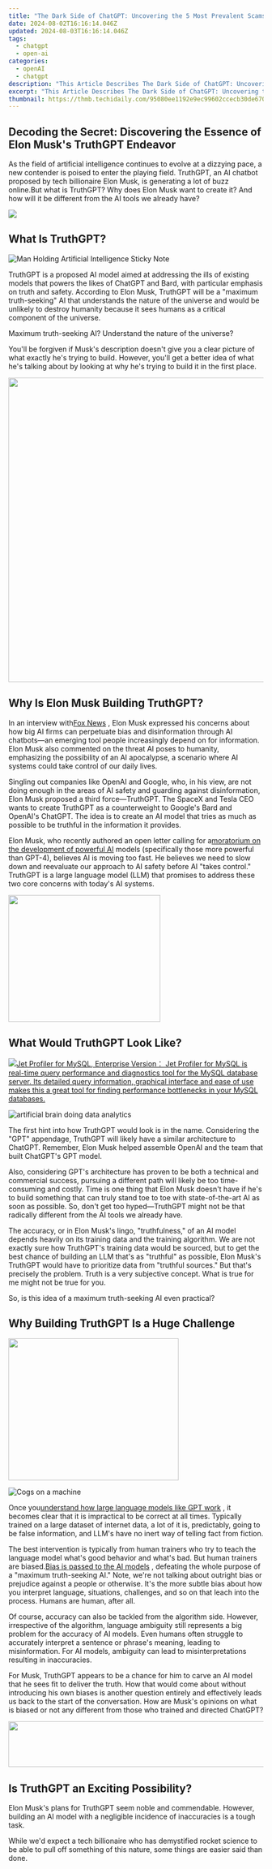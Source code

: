 ```yaml
---
title: "The Dark Side of ChatGPT: Uncovering the 5 Most Prevalent Scams"
date: 2024-08-02T16:16:14.046Z
updated: 2024-08-03T16:16:14.046Z
tags:
  - chatgpt
  - open-ai
categories:
  - openAI
  - chatgpt
description: "This Article Describes The Dark Side of ChatGPT: Uncovering the 5 Most Prevalent Scams"
excerpt: "This Article Describes The Dark Side of ChatGPT: Uncovering the 5 Most Prevalent Scams"
thumbnail: https://thmb.techidaily.com/95080ee1192e9ec99602ccecb30de670936b2e86c3bafe48586480f26bd563d2.jpg
---
```


## Decoding the Secret: Discovering the Essence of Elon Musk's TruthGPT Endeavor

 As the field of artificial intelligence continues to evolve at a dizzying pace, a new contender is poised to enter the playing field. TruthGPT, an AI chatbot proposed by tech billionaire Elon Musk, is generating a lot of buzz online.But what is TruthGPT? Why does Elon Musk want to create it? And how will it be different from the AI tools we already have?

<!-- affiliate ads begin -->
<a href="https://secure.2checkout.com/order/checkout.php?PRODS=4729320&QTY=1&AFFILIATE=108875&CART=1"><img src="https://secure.avangate.com/images/merchant/f7f07e7dab09533bc71247a5b29a7373/products/2_iDeviceMessageBox.png" border="0"></a>
<!-- affiliate ads end -->
## What Is TruthGPT?

![Man Holding Artificial Intelligence Sticky Note](https://static1.makeuseofimages.com/wordpress/wp-content/uploads/2023/02/artificial-intelligence.jpg)

 TruthGPT is a proposed AI model aimed at addressing the ills of existing models that powers the likes of ChatGPT and Bard, with particular emphasis on truth and safety. According to Elon Musk, TruthGPT will be a "maximum truth-seeking" AI that understands the nature of the universe and would be unlikely to destroy humanity because it sees humans as a critical component of the universe.

Maximum truth-seeking AI? Understand the nature of the universe?

 You'll be forgiven if Musk's description doesn't give you a clear picture of what exactly he's trying to build. However, you'll get a better idea of what he's talking about by looking at why he's trying to build it in the first place.

<!-- affiliate ads begin -->
<a href="https://appsumo.8odi.net/c/5597632/2068411/7443" target="_top" id="2068411"><img src="//a.impactradius-go.com/display-ad/7443-2068411" border="0" alt="" width="1200" height="600"/></a><img height="0" width="0" src="https://appsumo.8odi.net/i/5597632/2068411/7443" style="position:absolute;visibility:hidden;" border="0" />
<!-- affiliate ads end -->
## Why Is Elon Musk Building TruthGPT?

 In an interview with[Fox News](https://www.foxnews.com/media/elon-musk-develop-truthgpt-warns-civilizational-destruction-ai) , Elon Musk expressed his concerns about how big AI firms can perpetuate bias and disinformation through AI chatbots—an emerging tool people increasingly depend on for information. Elon Musk also commented on the threat AI poses to humanity, emphasizing the possibility of an AI apocalypse, a scenario where AI systems could take control of our daily lives.

 Singling out companies like OpenAI and Google, who, in his view, are not doing enough in the areas of AI safety and guarding against disinformation, Elon Musk proposed a third force—TruthGPT. The SpaceX and Tesla CEO wants to create TruthGPT as a counterweight to Google's Bard and OpenAI's ChatGPT. The idea is to create an AI model that tries as much as possible to be truthful in the information it provides.

 Elon Musk, who recently authored an open letter calling for a[moratorium on the development of powerful AI](http://www.makeuseof.com/why-elon-musk-want-to-pause-ai-development/) models (specifically those more powerful than GPT-4), believes AI is moving too fast. He believes we need to slow down and reevaluate our approach to AI safety before AI "takes control." TruthGPT is a large language model (LLM) that promises to address these two core concerns with today's AI systems.

<!-- affiliate ads begin -->
<a href="https://caperobbin.sjv.io/c/5597632/2006118/18460" target="_top" id="2006118"><img src="//a.impactradius-go.com/display-ad/18460-2006118" border="0" alt="" width="300" height="250"/></a><img height="0" width="0" src="https://imp.pxf.io/i/5597632/2006118/18460" style="position:absolute;visibility:hidden;" border="0" />
<!-- affiliate ads end -->
## What Would TruthGPT Look Like?

<!-- affiliate ads begin -->
<a href="https://secure.2checkout.com/order/checkout.php?PRODS=4576829&QTY=1&AFFILIATE=108875&CART=1"><img src="https://secure.avangate.com/images/merchant/9e740b84bb48a64dde25061566299467/products/copy_1_jp_box_big.png" border="0">Jet Profiler for MySQL, Enterprise Version： Jet Profiler for MySQL is real-time query performance and diagnostics tool for the MySQL database server. Its detailed query information, graphical interface and ease of use makes this a great tool for finding performance bottlenecks in your MySQL databases. </a>
<!-- affiliate ads end -->
![artificial brain doing data analytics ](https://static1.makeuseofimages.com/wordpress/wp-content/uploads/2023/02/mou-article-banner.jpg)

 The first hint into how TruthGPT would look is in the name. Considering the "GPT" appendage, TruthGPT will likely have a similar architecture to ChatGPT. Remember, Elon Musk helped assemble OpenAI and the team that built ChatGPT's GPT model.

 Also, considering GPT's architecture has proven to be both a technical and commercial success, pursuing a different path will likely be too time-consuming and costly. Time is one thing that Elon Musk doesn't have if he's to build something that can truly stand toe to toe with state-of-the-art AI as soon as possible. So, don't get too hyped—TruthGPT might not be that radically different from the AI tools we already have.

 The accuracy, or in Elon Musk's lingo, "truthfulness," of an AI model depends heavily on its training data and the training algorithm. We are not exactly sure how TruthGPT's training data would be sourced, but to get the best chance of building an LLM that's as "truthful" as possible, Elon Musk's TruthGPT would have to prioritize data from "truthful sources." But that's precisely the problem. Truth is a very subjective concept. What is true for me might not be true for you.

So, is this idea of a maximum truth-seeking AI even practical?

## Why Building TruthGPT Is a Huge Challenge

<!-- affiliate ads begin -->
<a href="https://aligracehair.sjv.io/c/5597632/2087264/19272" target="_top" id="2087264"><img src="//a.impactradius-go.com/display-ad/19272-2087264" border="0" alt="" width="336" height="280"/></a><img height="0" width="0" src="https://imp.pxf.io/i/5597632/2087264/19272" style="position:absolute;visibility:hidden;" border="0" />
<!-- affiliate ads end -->
![Cogs on a machine](https://static1.makeuseofimages.com/wordpress/wp-content/uploads/2023/02/pexels-pixabay-159298.jpg)

 Once you[understand how large language models like GPT work](http://www.makeuseof.com/what-are-large-langauge-models-how-do-they-work/) , it becomes clear that it is impractical to be correct at all times. Typically trained on a large dataset of internet data, a lot of it is, predictably, going to be false information, and LLM's have no inert way of telling fact from fiction.

 The best intervention is typically from human trainers who try to teach the language model what's good behavior and what's bad. But human trainers are biased.[Bias is passed to the AI models](https://www.makeuseof.com/what-is-ai-bias/) , defeating the whole purpose of a "maximum truth-seeking AI." Note, we're not talking about outright bias or prejudice against a people or otherwise. It's the more subtle bias about how you interpret language, situations, challenges, and so on that leach into the process. Humans are human, after all.

 Of course, accuracy can also be tackled from the algorithm side. However, irrespective of the algorithm, language ambiguity still represents a big problem for the accuracy of AI models. Even humans often struggle to accurately interpret a sentence or phrase's meaning, leading to misinformation. For AI models, ambiguity can lead to misinterpretations resulting in inaccuracies.

 For Musk, TruthGPT appears to be a chance for him to carve an AI model that he sees fit to deliver the truth. How that would come about without introducing his own biases is another question entirely and effectively leads us back to the start of the conversation. How are Musk's opinions on what is biased or not any different from those who trained and directed ChatGPT?

<!-- affiliate ads begin -->
<a href="https://zonlipartnershipprogram.pxf.io/c/5597632/1596691/17882" target="_top" id="1596691"><img src="//a.impactradius-go.com/display-ad/17882-1596691" border="0" alt="" width="728" height="90"/></a><img height="0" width="0" src="https://imp.pxf.io/i/5597632/1596691/17882" style="position:absolute;visibility:hidden;" border="0" />
<!-- affiliate ads end -->
## Is TruthGPT an Exciting Possibility?

 Elon Musk's plans for TruthGPT seem noble and commendable. However, building an AI model with a negligible incidence of inaccuracies is a tough task.

 While we'd expect a tech billionaire who has demystified rocket science to be able to pull off something of this nature, some things are easier said than done.


<ins class="adsbygoogle"
     style="display:block"
     data-ad-format="autorelaxed"
     data-ad-client="ca-pub-7571918770474297"
     data-ad-slot="1223367746"></ins>



<ins class="adsbygoogle"
     style="display:block"
     data-ad-client="ca-pub-7571918770474297"
     data-ad-slot="8358498916"
     data-ad-format="auto"
     data-full-width-responsive="true"></ins>

